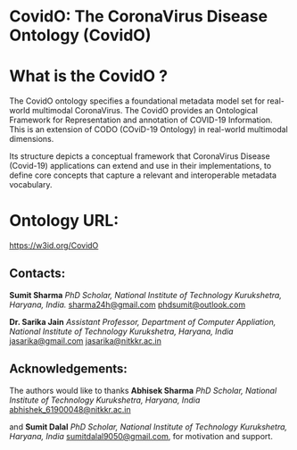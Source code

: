 # CovidO: The CoronaVirus Disease Ontology (CovidO)

# What is the CovidO ?
The CovidO ontology specifies a foundational metadata model set for real-world multimodal CoronaVirus. The CovidO provides an Ontological Framework for Representation and annotation of COVID-19 Information. This is an extension of CODO (COviD-19 Ontology) in real-world multimodal dimensions. 

Its structure depicts a conceptual framework that CoronaVirus Disease (Covid-19) applications can extend and use in their implementations, to define core concepts that capture a relevant and interoperable metadata vocabulary.

# Ontology URL:
https://w3id.org/CovidO

## Contacts:
**Sumit Sharma**
*PhD Scholar, National Institute of Technology Kurukshetra, Haryana, India.*
<sharma24h@gmail.com>
<phdsumit@outlook.com>

**Dr. Sarika Jain**
*Assistant Professor, Department of Computer Appliation, National Institute of Technology Kurukshetra, Haryana, India*
<jasarika@gmail.com>
<jasarika@nitkkr.ac.in>

## Acknowledgements:
The authors would like to thanks 
**Abhisek Sharma**
*PhD Scholar, National Institute of Technology Kurukshetra, Haryana, India*
<abhishek_61900048@nitkkr.ac.in>

and 
**Sumit Dalal**
*PhD Scholar, National Institute of Technology Kurukshetra, Haryana, India*
<sumitdalal9050@gmail.com>, 
for motivation and support.
